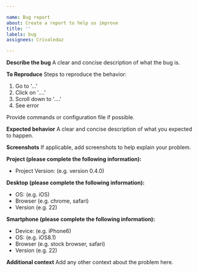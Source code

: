```yaml
---

name: Bug report
about: Create a report to help us improve
title: ''
labels: bug
assignees: Crivaledaz

---
```


**Describe the bug**
A clear and concise description of what the bug is.

**To Reproduce**
Steps to reproduce the behavior:
1. Go to '...'
2. Click on '....'
3. Scroll down to '....'
4. See error

Provide commands or configuration file if possible.

**Expected behavior**
A clear and concise description of what you expected to happen.

**Screenshots**
If applicable, add screenshots to help explain your problem.

**Project (please complete the following information):**

-   Project Version: (e.g. version 0.4.0)

**Desktop (please complete the following information):**

-   OS: (e.g. iOS)
-   Browser (e.g. chrome, safari)
-   Version (e.g. 22)

**Smartphone (please complete the following information):**

-   Device: (e.g. iPhone6)
-   OS: (e.g. iOS8.1)
-   Browser (e.g. stock browser, safari)
-   Version (e.g. 22)

**Additional context**
Add any other context about the problem here.
